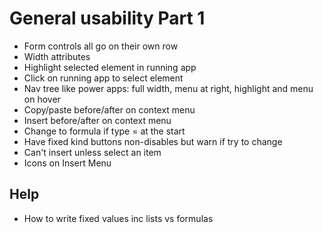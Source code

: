 General usability Part 1
========================

- Form controls all go on their own row
- Width attributes
- Highlight selected element in running app
- Click on running app to select element
- Nav tree like power apps:  full width, menu at right, highlight and menu on hover
- Copy/paste before/after on context menu
- Insert before/after on context menu
- Change to formula if type = at the start
- Have fixed kind buttons non-disables but warn if try to change
- Can't insert unless select an item
- Icons on Insert Menu

Help
----

- How to write fixed values inc lists vs formulas